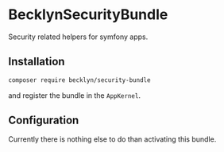 BecklynSecurityBundle
=====================

Security related helpers for symfony apps.


Installation
------------

```bash
composer require becklyn/security-bundle
```

and register the bundle in the `AppKernel`.


Configuration
-------------


Currently there is nothing else to do than activating this bundle.
